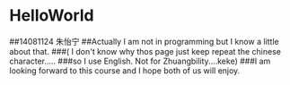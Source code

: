 # HelloWorld
##14081124 朱怡宁
##Actually I am not in programming but I know a little about that.
###( I don't know why thos page just keep repeat the chinese character.....
###so I use English. Not for Zhuangbility....keke)
###I am looking forward to this course and I hope both of us will enjoy.
####
